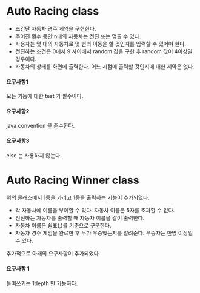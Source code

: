 # Auto Racing class

- 초간단 자동차 경주 게임을 구현한다.
- 주어진 횟수 동안 n대의 자동차는 전진 또는 멈출 수 있다.
- 사용자는 몇 대의 자동차로 몇 번의 이동을 할 것인지를 입력할 수 있어야 한다.
- 전진하는 조건은 0에서 9 사이에서 random 값을 구한 후 random 값이 4이상일 경우이다.
- 자동차의 상태를 화면에 출력한다. 어느 시점에 출력할 것인지에 대한 제약은 없다.


#### 요구사항1
모든 기능에 대한 test 가 필수이다.

#### 요구사항2
java convention 을 준수한다.

#### 요구사항3
else 는 사용하지 않는다.

# Auto Racing Winner class

위의 클래스에서 1등을 가리고 1등을 출력하는 기능이 추가되었다.

- 각 자동차에 이름을 부여할 수 있다. 자동차 이름은 5자를 초과할 수 없다.
- 전진하는 자동차를 출력할 때 자동차 이름을 같이 출력한다.
- 자동차 이름은 쉼표(,)를 기준으로 구분한다.
- 자동차 경주 게임을 완료한 후 누가 우승했는지를 알려준다. 우승자는 한명 이상일 수 있다.

추가적으로 아래의 요구사항이 추가되었다.

#### 요구사항 1

들여쓰기는 1depth 만 가능하다.